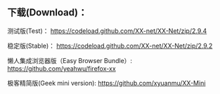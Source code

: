 
## 下载(Download)：
测试版(Test)：
https://codeload.github.com/XX-net/XX-Net/zip/2.9.4

稳定版(Stable)：
https://codeload.github.com/XX-net/XX-Net/zip/2.9.2

懒人集成浏览器版（Easy Browser Bundle）:
https://github.com/yeahwu/firefox-xx

极客精简版(Geek mini version):
https://github.com/xyuanmu/XX-Mini